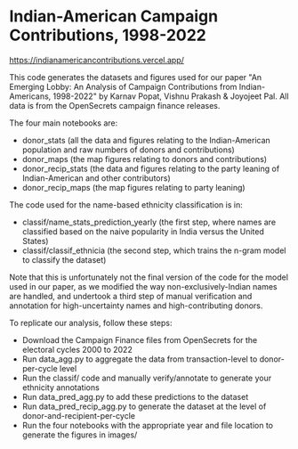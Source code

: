 # Indian-American Campaign Contributions, 1998-2022
https://indianamericancontributions.vercel.app/

This code generates the datasets and figures used for our paper "An Emerging Lobby: An Analysis of Campaign Contributions from Indian-Americans, 1998-2022" by Karnav Popat, Vishnu Prakash & Joyojeet Pal. All data is from the OpenSecrets campaign finance releases.

The four main notebooks are:

 - donor_stats (all the data and figures relating to the Indian-American population and raw numbers of donors and contributions)
 - donor_maps (the map figures relating to donors and contributions)
 - donor_recip_stats (the data and figures relating to the party leaning of Indian-American and other contributors)
 - donor_recip_maps (the map figures relating to party leaning)

The code used for the name-based ethnicity classification is in:

 - classif/name_stats_prediction_yearly (the first step, where names are classified based on the naive popularity in India versus the United States)
 - classif/classif_ethnicia (the second step, which trains the n-gram model to classify the dataset)

Note that this is unfortunately not the final version of the code for the model used in our paper, as we modified the way non-exclusively-Indian names are handled, and undertook a third step of manual verification and annotation for high-uncertainty names and high-contributing donors.

To replicate our analysis, follow these steps:

 - Download the Campaign Finance files from OpenSecrets for the electoral cycles 2000 to 2022
 - Run data_agg.py to aggregate the data from transaction-level to donor-per-cycle level
 - Run the classif/ code and manually verify/annotate to generate your ethnicity annotations
 - Run data_pred_agg.py to add these predictions to the dataset
 - Run data_pred_recip_agg.py to generate the dataset at the level of donor-and-recipient-per-cycle
 - Run the four notebooks with the appropriate year and file location to generate the figures in images/
